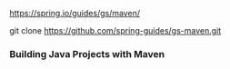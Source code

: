 https://spring.io/guides/gs/maven/

git clone https://github.com/spring-guides/gs-maven.git

### Building Java Projects with Maven